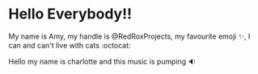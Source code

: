 # Hello Everybody!! 

My name is Amy, my handle is @RedRoxProjects, my favourite emoji :sparkles:, I can and can't live with cats :octocat:

Hello my name is charlotte and this music is pumping :sound:
